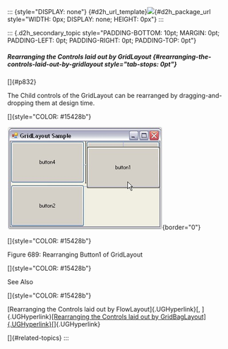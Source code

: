 ::: {style="DISPLAY: none"}
[](ms-xhelp:///?Id=d2h_url_template){#d2h_url_template}![](!package_url!){#d2h_package_url style="WIDTH: 0px; DISPLAY: none; HEIGHT: 0px"}
:::

::: {.d2h_secondary_topic style="PADDING-BOTTOM: 10pt; MARGIN: 0pt; PADDING-LEFT: 0pt; PADDING-RIGHT: 0pt; PADDING-TOP: 0pt"}
##### Rearranging the Controls laid out by GridLayout {#rearranging-the-controls-laid-out-by-gridlayout style="tab-stops: 0pt"}

[]{#p832} 

The Child controls of the GridLayout can be rearranged by dragging-and-dropping them at design time.

[]{style="COLOR: #15428b"} 

![](ImagesExt/image76_678.jpg){border="0"}

[]{style="COLOR: #15428b"} 

Figure 689: Rearranging Button1 of GridLayout

[]{style="COLOR: #15428b"} 

See Also

[]{style="COLOR: #15428b"} 

[Rearranging the Controls laid out by FlowLayout]{.UGHyperlink}[, ]{.UGHyperlink}[[Rearranging the Controls laid out by GridBagLayout]{.UGHyperlink}]()[]{.UGHyperlink}

[]{#related-topics}
:::
